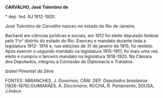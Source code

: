**CARVALHO, José Tolentino de**

\* dep. fed. RJ 1912-1920.

*José Tolentino de Carvalho* nasceu no estado do Rio de Janeiro.

Bacharel em ciências jurídicas e sociais, em 1912 foi eleito deputado
federal pelo 1^o^ distrito do estado do Rio. Exerceu o mandato durante
toda a legislatura 1912- 1914 e, nas eleições de 31 de janeiro de 1915,
foi reeleito. Após exercer o segundo mandato na legislatura 1915-1917,
foi mais uma vez eleito e cumpriu o terceiro mandato na legislatura
1918-1920. Na Câmara dos Deputados, integrou a Comissão de Diplomacia e
Tratados.

*Izabel Pimentel da Silva*

FONTES: ABRANCHES, J. *Governos*; CÂM. DEP. *Deputados brasileiros*
(1826-1976);GUIMARÃES, A. *Diccionario*; ROCHA, R. *Parlamento*; SOUSA,
J.*Índice.*
